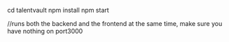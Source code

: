 cd talentvault
npm install
npm start

//runs both the backend and the frontend at the same time, make sure you have nothing on port3000
